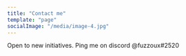 ```yaml
---
title: "Contact me"
template: "page"
socialImage: "/media/image-4.jpg"
---
```


Open to new initiatives. Ping me on discord @fuzzoux#2520